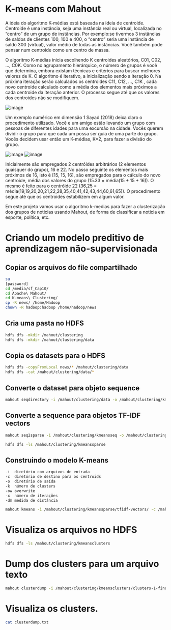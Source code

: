 # K-means com Mahout

A ideia do algoritmo K-médias está baseada na ideia de centroide. Centroide é uma instância, seja uma instância real ou virtual,
localizada no “centro” de um grupo de instâncias. Por exemplo:se tivermos 3 instâncias de saldos de clientes 100, 100 e 400, 
o “centro” seria uma instância de saldo 300 (virtual), valor médio de todas as instâncias. Você também pode pensar num centroide como um centro de massa.

O algoritmo K-médias inicia escolhendo K centroides aleatórios, C01, C02, ..., C0K. Como no agrupamento hierárquico, o número
de grupos é você que determina, embora existam técnicas e critérios para buscar melhores valores de K. O algoritmo é
iterativo, a inicialização sendo a iteração 0. Na próxima iteração serão calculados os centroides C11, C12, ..., C1K , cada novo
centroide calculado como a média dos elementos mais próximos a cada centroide da iteração anterior. O processo segue até que os
valores dos centroides não se modifiquem.

![image](https://user-images.githubusercontent.com/87387315/141522953-b91faf4d-7bc2-45ec-bed0-5225c51e11f7.png)

Um exemplo numérico em dimensão 1 Sayad (2018) deixa claro o procedimento utilizado. Você e um amigo estão levando um
grupo com pessoas de diferentes idades para uma excursão na cidade. Vocês querem dividir o grupo para que cada um possa
ser guia de uma parte do grupo. Vocês decidem usar então um K-médias, K=2, para fazer a divisão do grupo.

![image](https://user-images.githubusercontent.com/87387315/141522368-95813fef-62a3-4314-ba74-9d03e5f59f53.png)
![image](https://user-images.githubusercontent.com/87387315/141522409-d3bef091-0651-46a0-a805-26573e9dfec8.png)

Inicialmente são empregados 2 centróides arbitrários (2 elementos quaisquer do grupo), 16 e 22. No passo seguinte os elementos
mais próximos de 16, isto é [15, 15, 16], são empregados para o cálculo do novo centroide, média dos valores do grupo (15.33 = 
média(15 + 15 + 16)). O mesmo é feito para o centróide 22 (36,25 = média(19,19,20,20,21,22,28,35,40,41,42,43,44,60,61,65)). O
procedimento segue até que os centroides estabilizem em algum valor.

Em este projeto vamos usar o algoritmo k-medias para fazer a clusterização dos grupos de noticias usando Mahout, de forma de classificar a noticia em esporte, politica, etc.
# Criando um modelo preditivo de aprendizagem não-supervisionada
## Copiar os arquivos do file compartilhado 
```sh
su
[password]
cd /media/sf_Cap10/
cd Apache\ Mahout/
cd K-means\ Clustering/
cp -R news/ /home/Hadoop
chown -R hadoop:hadoop /home/hadoop/news
```
## Cria uma pasta no HDFS
```sh
hdfs dfs -mkdir /mahout/clustering
hdfs dfs -mkdir /mahout/clustering/data
```
## Copia os datasets para o HDFS
```sh
hdfs dfs -copyFromLocal news/* /mahout/clustering/data
hdfs dfs -cat /mahout/clustering/data/*
```
## Converte o dataset para objeto sequence
```sh
mahout seqdirectory -i /mahout/clustering/data -o /mahout/clustering/kmeansseq
```

## Converte a sequence para objetos TF-IDF vectors
```sh
mahout seq2sparse -i /mahout/clustering/kmeansseq -o /mahout/clustering/kmeanssparse

hdfs dfs -ls /mahout/clustering/kmeanssparse
```

## Construindo o modelo K-means
```sh
-i	diretório com arquivos de entrada
-c	diretório de destino para os centroids
-o	diretório de saída
-k	número de clusters
-ow	overwrite 
-x	número de iterações
-dm	medida de distância
```
```sh
mahout kmeans -i /mahout/clustering/kmeanssparse/tfidf-vectors/ -c /mahout/clustering/kmeanscentroids -cl -o /mahout/clustering/kmeansclusters -k 3 -ow -x 10 -dm org.apache.mahout.common.distance.CosineDistanceMeasure
```

# Visualiza os arquivos no HDFS
```sh
hdfs dfs -ls /mahout/clustering/kmeansclusters
```
# Dump dos clusters para um arquivo texto
```sh
mahout clusterdump -i /mahout/clustering/kmeansclusters/clusters-1-final -o clusterdump.txt -p /mahout/clustering/kmeansclusters/clusteredPoints/ -d /mahout/clustering/kmeanssparse/dictionary.file-0 -dt sequencefile -n 20 -b 100
```
# Visualiza os clusters.
```sh
cat clusterdump.txt
```
